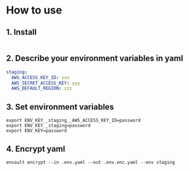 # How to use
## 1. Install

```bash
```

## 2. Describe your environment variables in yaml

```yaml
staging:
  AWS_ACCESS_KEY_ID: xxx
  AWS_SECRET_ACCESS_KEY: yyy
  AWS_DEFAULT_REGION: zzz
```

## 3. Set environment variables


```shell
export ENV_KEY__staging__AWS_ACCESS_KEY_ID=password
export ENV_KEY__staging=password
export ENV_KEY=password
```


## 4. Encrypt yaml

```shell
envault encrypt --in .env.yaml --out .env.enc.yaml --env staging
```
